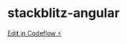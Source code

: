 # stackblitz-angular

[Edit in Codeflow ⚡️](https://stackblitz.com/~/github.com/sri613/stackblitz-angular)
